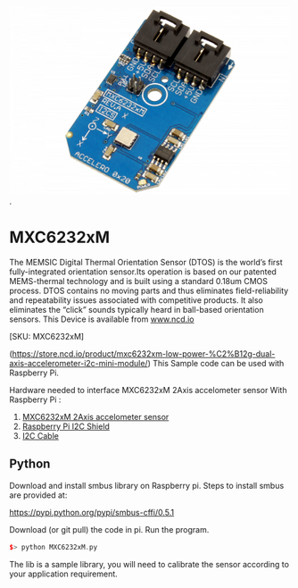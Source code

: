 [![ MXC6232xM](MXC6232xM_I2C.png)](https://store.ncd.io/product/mxc6232xm-low-power-%C2%B12g-dual-axis-accelerometer-i2c-mini-module/).

#  MXC6232xM

The MEMSIC Digital Thermal Orientation Sensor (DTOS) is the world’s first fully-integrated orientation sensor.Its operation is based on our patented MEMS-thermal technology and is built using a standard 0.18um CMOS process. DTOS contains no moving parts and thus eliminates field-reliability and repeatability issues associated with competitive products. It also eliminates the “click” sounds typically heard in ball-based orientation sensors.
This Device is available from www.ncd.io 

[SKU: MXC6232xM]

(https://store.ncd.io/product/mxc6232xm-low-power-%C2%B12g-dual-axis-accelerometer-i2c-mini-module/)
This Sample code can be used with Raspberry Pi.

Hardware needed to interface MXC6232xM 2Axis accelometer sensor With Raspberry Pi :
1. <a href="https://store.ncd.io/product/mxc6232xm-low-power-%C2%B12g-dual-axis-accelerometer-i2c-mini-module/">MXC6232xM 2Axis accelometer sensor</a>
2.  <a href="https://store.ncd.io/product/i2c-shield-for-raspberry-pi-3-pi2-with-outward-facing-i2c-port-terminates-over-hdmi-port/">Raspberry Pi I2C Shield</a>
3. <a href="https://store.ncd.io/product/i%C2%B2c-cable/">I2C Cable</a>

## Python
Download and install smbus library on Raspberry pi. Steps to install smbus are provided at:

https://pypi.python.org/pypi/smbus-cffi/0.5.1

Download (or git pull) the code in pi. Run the program.

```cpp
$> python MXC6232xM.py
```
The lib is a sample library, you will need to calibrate the sensor according to your application requirement.

